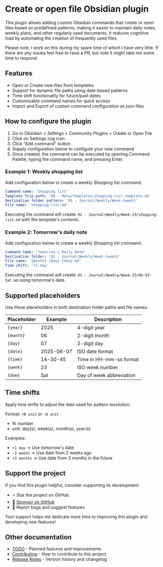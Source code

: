 # Create or open file Obsidian plugin

This plugin allows adding custom Obsidian commands that create or open files based on predefined patterns, making it easier to maintain daily notes, weekly plans, and other regularly used documents. It reduces cognitive load by automating the creation of frequently used files.

Please note, I work on this during my spare time of which I have very little. If there are any issues feel free to raise a PR, but note it might take me some time to respond.

## Features

- Open or Create new files from templates
- Support for dynamic file paths using date-based patterns
- Time shift functionality for future/past dates
- Customizable command names for quick access
- Import and Export of custom command configuration as json files

## How to configure the plugin

1. Go to Obsidian > Settings > Community Plugins > Create or Open File
2. Click on Settings cog icon
3. Click "Add command" button
4. Supply configuration below to configure your new command
5. Once created, the command can be executed by opening Command Palette, typing the command name, and pressing Enter.

### Example 1: Weekly shopping list

Add configuration below to create a weekly Shopping list command.

```yaml
Command name: 'Shopping list'
Template file path: '00 - Meta/Templates/shopping-list-template.md'
Destination folder pattern: '01 - Journal/Weekly/Week-{week}'
File name: 'shopping-list.md'
```

Executing the command will create: `01 - Journal/Weekly/Week-23/shopping-list.md` with the template's contents.

### Example 2: Tomorrow's daily note

Add configuration below to create a weekly Shopping list command.

```yaml
Command name: "Tomorrow's Daily Note"
Destination folder: '01 - Journal/Weekly/Week-{week}'
File name: '{month}-{day}-{dow}.md'
Time shift: '+1 day'
```

Executing the command will create: `01 - Journal/Weekly/Week-23/06-07-Sat.md` using tomorrow's date.

## Supported placeholders

Use these placeholders in both destination folder paths and file names:

| Placeholder | Example    | Description              |
| ----------- | ---------- | ------------------------ |
| `{year}`    | 2025       | 4-digit year             |
| `{month}`   | 06         | 2-digit month            |
| `{day}`     | 07         | 2-digit day              |
| `{date}`    | 2025-06-07 | ISO date format          |
| `{time}`    | 14-30-45   | Time in HH-mm-ss format  |
| `{week}`    | 23         | ISO week number          |
| `{dow}`     | Sat        | Day of week abbreviation |

## Time shifts

Apply time shifts to adjust the date used for pattern resolution:

Format: `+N unit` or `-N unit`

- N: number
- unit: day(s), week(s), month(s), year(s)

Examples:

- `+1 day` → Use tomorrow's date
- `-2 weeks` → Use date from 2 weeks ago
- `+3 months` → Use date from 3 months in the future

## Support the project

If you find this plugin helpful, consider supporting its development:

- ⭐ Star the project on GitHub
- 💖 [Sponsor on GitHub](https://github.com/sponsors/iparips)
- 🐛 Report bugs and suggest features

Your support helps me dedicate more time to improving this plugin and developing new features!

## Other documentation

- [TODO](docs/TODO.md) - Planned features and improvements
- [Contributing](docs/CONTRIBUTING.md) - How to contribute to this project
- [Release Notes](docs/RELEASE.md) - Version history and changelog
